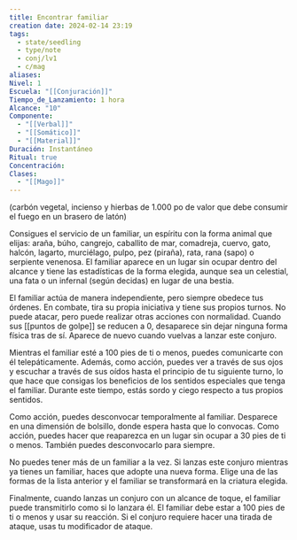 ```yaml
---
title: Encontrar familiar
creation date: 2024-02-14 23:19
tags:
  - state/seedling
  - type/note
  - conj/lv1
  - c/mag
aliases: 
Nivel: 1
Escuela: "[[Conjuración]]"
Tiempo_de_Lanzamiento: 1 hora
Alcance: "10"
Componente:
  - "[[Verbal]]"
  - "[[Somático]]"
  - "[[Material]]"
Duración: Instantáneo
Ritual: true
Concentración: 
Clases:
  - "[[Mago]]"
---
```

(carbón vegetal, incienso y hierbas de 1.000 po de valor que debe consumir el fuego en un brasero de latón)

Consigues el servicio de un familiar, un espíritu con la forma animal que elijas: araña, búho, cangrejo, caballito de mar, comadreja, cuervo, gato, halcón, lagarto, murciélago, pulpo, pez (piraña), rata, rana (sapo) o serpiente venenosa. El familiar aparece en un lugar sin ocupar dentro del alcance y tiene las estadísticas de la forma elegida, aunque sea un celestial, una fata o un infernal (según decidas) en lugar de una bestia.

El familiar actúa de manera independiente, pero siempre obedece tus órdenes. En combate, tira su propia iniciativa y tiene sus propios turnos. No puede atacar, pero puede realizar otras acciones con normalidad. Cuando sus [[puntos de golpe]] se reducen a 0, desaparece sin dejar ninguna forma física tras de sí. Aparece de nuevo cuando vuelvas a lanzar este conjuro.

Mientras el familiar esté a 100 pies de ti o menos, puedes comunicarte con él telepáticamente. Además, como acción, puedes ver a través de sus ojos y escuchar a través de sus oídos hasta el principio de tu siguiente turno, lo que hace que consigas los beneficios de los sentidos especiales que tenga el familiar. Durante este tiempo, estás sordo y ciego respecto a tus propios sentidos.

Como acción, puedes desconvocar temporalmente al familiar. Desparece en una dimensión de bolsillo, donde espera hasta que lo convocas. Como acción, puedes hacer que reaparezca en un lugar sin ocupar a 30 pies de ti o menos. También puedes desconvocarlo para siempre.

No puedes tener más de un familiar a la vez. Si lanzas este conjuro mientras ya tienes un familiar, haces que adopte una nueva forma. Elige una de las formas de la lista anterior y el familiar se transformará en la criatura elegida.

Finalmente, cuando lanzas un conjuro con un alcance de toque, el familiar puede transmitirlo como si lo lanzara él. El familiar debe estar a 100 pies de ti o menos y usar su reacción. Si el conjuro requiere hacer una tirada de ataque, usas tu modificador de ataque.